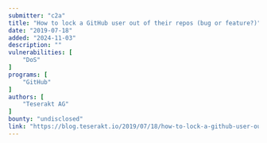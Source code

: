 ```yaml
---
submitter: "c2a"
title: "How to lock a GitHub user out of their repos (bug or feature?)"
date: "2019-07-18"
added: "2024-11-03"
description: ""
vulnerabilities: [
    "DoS"
]
programs: [
    "GitHub"
]
authors: [
    "Teserakt AG"
]
bounty: "undisclosed"
link: "https://blog.teserakt.io/2019/07/18/how-to-lock-a-github-user-out-of-their-repos-bug-or-feature/"
---
```




